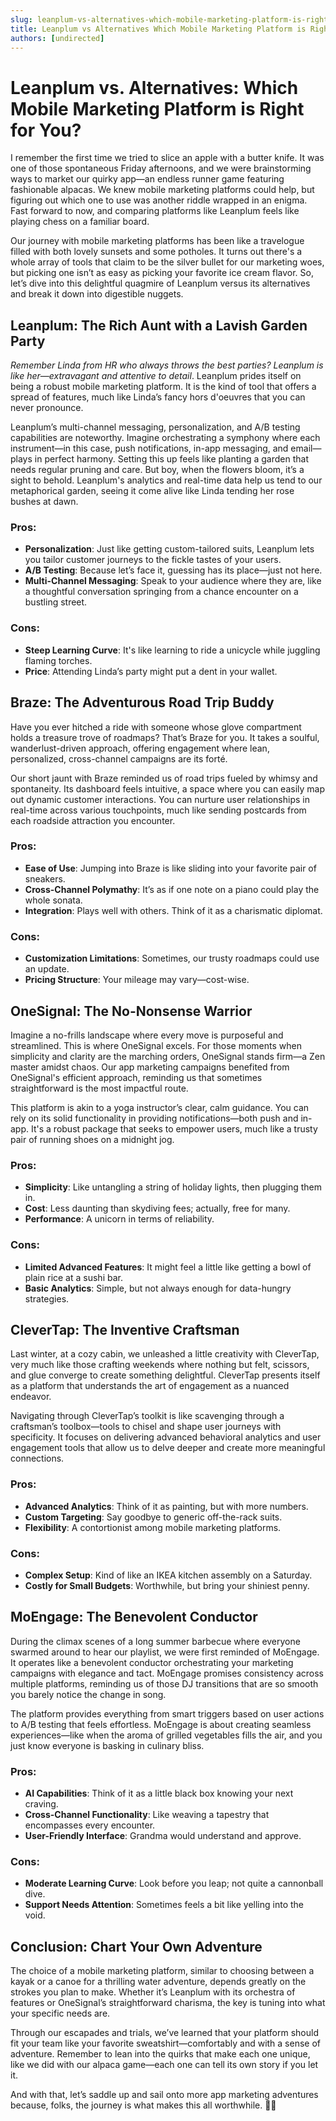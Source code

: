 ```yaml
---
slug: leanplum-vs-alternatives-which-mobile-marketing-platform-is-right-for-you
title: Leanplum vs Alternatives Which Mobile Marketing Platform is Right for You
authors: [undirected]
---
```



# Leanplum vs. Alternatives: Which Mobile Marketing Platform is Right for You?

I remember the first time we tried to slice an apple with a butter knife. It was one of those spontaneous Friday afternoons, and we were brainstorming ways to market our quirky app—an endless runner game featuring fashionable alpacas. We knew mobile marketing platforms could help, but figuring out which one to use was another riddle wrapped in an enigma. Fast forward to now, and comparing platforms like Leanplum feels like playing chess on a familiar board.

Our journey with mobile marketing platforms has been like a travelogue filled with both lovely sunsets and some potholes. It turns out there's a whole array of tools that claim to be the silver bullet for our marketing woes, but picking one isn’t as easy as picking your favorite ice cream flavor. So, let’s dive into this delightful quagmire of Leanplum versus its alternatives and break it down into digestible nuggets.

## Leanplum: The Rich Aunt with a Lavish Garden Party

*Remember Linda from HR who always throws the best parties? Leanplum is like her—extravagant and attentive to detail*. Leanplum prides itself on being a robust mobile marketing platform. It is the kind of tool that offers a spread of features, much like Linda’s fancy hors d'oeuvres that you can never pronounce. 

Leanplum’s multi-channel messaging, personalization, and A/B testing capabilities are noteworthy. Imagine orchestrating a symphony where each instrument—in this case, push notifications, in-app messaging, and email—plays in perfect harmony. Setting this up feels like planting a garden that needs regular pruning and care. But boy, when the flowers bloom, it’s a sight to behold. Leanplum's analytics and real-time data help us tend to our metaphorical garden, seeing it come alive like Linda tending her rose bushes at dawn.

### Pros: 
- **Personalization**: Just like getting custom-tailored suits, Leanplum lets you tailor customer journeys to the fickle tastes of your users.
- **A/B Testing**: Because let’s face it, guessing has its place—just not here.
- **Multi-Channel Messaging**: Speak to your audience where they are, like a thoughtful conversation springing from a chance encounter on a bustling street.

### Cons:
- **Steep Learning Curve**: It's like learning to ride a unicycle while juggling flaming torches.
- **Price**: Attending Linda’s party might put a dent in your wallet.

## Braze: The Adventurous Road Trip Buddy

Have you ever hitched a ride with someone whose glove compartment holds a treasure trove of roadmaps? That’s Braze for you. It takes a soulful, wanderlust-driven approach, offering engagement where lean, personalized, cross-channel campaigns are its forté.

Our short jaunt with Braze reminded us of road trips fueled by whimsy and spontaneity. Its dashboard feels intuitive, a space where you can easily map out dynamic customer interactions. You can nurture user relationships in real-time across various touchpoints, much like sending postcards from each roadside attraction you encounter.

### Pros: 
- **Ease of Use**: Jumping into Braze is like sliding into your favorite pair of sneakers.
- **Cross-Channel Polymathy**: It’s as if one note on a piano could play the whole sonata.
- **Integration**: Plays well with others. Think of it as a charismatic diplomat.

### Cons:
- **Customization Limitations**: Sometimes, our trusty roadmaps could use an update.
- **Pricing Structure**: Your mileage may vary—cost-wise.

## OneSignal: The No-Nonsense Warrior

Imagine a no-frills landscape where every move is purposeful and streamlined. This is where OneSignal excels. For those moments when simplicity and clarity are the marching orders, OneSignal stands firm—a Zen master amidst chaos. Our app marketing campaigns benefited from OneSignal's efficient approach, reminding us that sometimes straightforward is the most impactful route.

This platform is akin to a yoga instructor’s clear, calm guidance. You can rely on its solid functionality in providing notifications—both push and in-app. It's a robust package that seeks to empower users, much like a trusty pair of running shoes on a midnight jog.

### Pros:
- **Simplicity**: Like untangling a string of holiday lights, then plugging them in.
- **Cost**: Less daunting than skydiving fees; actually, free for many.
- **Performance**: A unicorn in terms of reliability.

### Cons:
- **Limited Advanced Features**: It might feel a little like getting a bowl of plain rice at a sushi bar.
- **Basic Analytics**: Simple, but not always enough for data-hungry strategies.

## CleverTap: The Inventive Craftsman

Last winter, at a cozy cabin, we unleashed a little creativity with CleverTap, very much like those crafting weekends where nothing but felt, scissors, and glue converge to create something delightful. CleverTap presents itself as a platform that understands the art of engagement as a nuanced endeavor.

Navigating through CleverTap’s toolkit is like scavenging through a craftsman’s toolbox—tools to chisel and shape user journeys with specificity. It focuses on delivering advanced behavioral analytics and user engagement tools that allow us to delve deeper and create more meaningful connections.

### Pros:
- **Advanced Analytics**: Think of it as painting, but with more numbers.
- **Custom Targeting**: Say goodbye to generic off-the-rack suits.
- **Flexibility**: A contortionist among mobile marketing platforms.

### Cons:
- **Complex Setup**: Kind of like an IKEA kitchen assembly on a Saturday.
- **Costly for Small Budgets**: Worthwhile, but bring your shiniest penny.

## MoEngage: The Benevolent Conductor

During the climax scenes of a long summer barbecue where everyone swarmed around to hear our playlist, we were first reminded of MoEngage. It operates like a benevolent conductor orchestrating your marketing campaigns with elegance and tact. MoEngage promises consistency across multiple platforms, reminding us of those DJ transitions that are so smooth you barely notice the change in song.

The platform provides everything from smart triggers based on user actions to A/B testing that feels effortless. MoEngage is about creating seamless experiences—like when the aroma of grilled vegetables fills the air, and you just know everyone is basking in culinary bliss.

### Pros:
- **AI Capabilities**: Think of it as a little black box knowing your next craving.
- **Cross-Channel Functionality**: Like weaving a tapestry that encompasses every encounter.
- **User-Friendly Interface**: Grandma would understand and approve.

### Cons:
- **Moderate Learning Curve**: Look before you leap; not quite a cannonball dive.
- **Support Needs Attention**: Sometimes feels a bit like yelling into the void.

## Conclusion: Chart Your Own Adventure

The choice of a mobile marketing platform, similar to choosing between a kayak or a canoe for a thrilling water adventure, depends greatly on the strokes you plan to make. Whether it’s Leanplum with its orchestra of features or OneSignal’s straightforward charisma, the key is tuning into what your specific needs are.

Through our escapades and trials, we’ve learned that your platform should fit your team like your favorite sweatshirt—comfortably and with a sense of adventure. Remember to lean into the quirks that make each one unique, like we did with our alpaca game—each one can tell its own story if you let it.

And with that, let’s saddle up and sail onto more app marketing adventures because, folks, the journey is what makes this all worthwhile. 🍏✨
```
